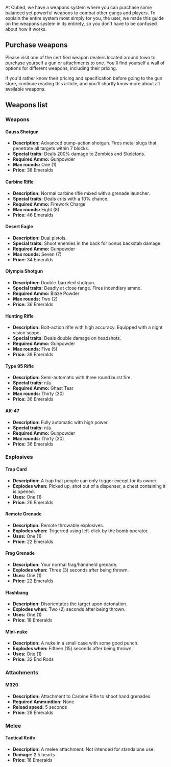 At Cubed, we have a weapons system where you can purchase some balanced yet powerful weapons to combat other gangs and players. To explain the entire system most simply for you, the user, we made this guide on the weapons system in its entirety, so you don't have to be confused about how it works.
## Purchase weapons
Please visit one of the certified weapon dealers located around town to purchase yourself a gun or attachments to one. You'll find yourself a wall of options for different weapons, including their pricing.

If you'd rather know their pricing and specification before going to the gun store, continue reading this article, and you'll shortly know more about all available weapons.
## Weapons list
### Weapons
#### Gauss Shotgun
- **Description:** Advanced pump-action shotgun. Fires metal slugs that penetrate all targets within 7 blocks.
- **Special traits:** Deals 200% damage to Zombies and Skeletons.
- **Required Ammo:** Gunpowder
- **Max rounds:** One (1)
- **Price:** 38 Emeralds
#### Carbine Rifle
- **Description:** Normal carbine rifle mixed with a grenade launcher.
- **Special traits:** Deals crits with a 10% chance.
- **Required Ammo:** Firework Charge
- **Max rounds:** Eight (8)
- **Price:** 46 Emeralds
#### Desert Eagle
- **Description:** Dual pistols.
- **Special traits:** Shoot enemies in the back for bonus backstab damage.
- **Required Ammo:** Gunpowder
- **Max rounds:** Seven (7)
- **Price:** 34 Emeralds
#### Olympia Shotgun
- **Description:** Double-barreled shotgun.
- **Special traits:** Deadly at close range. Fires incendiary ammo.
- **Required Ammo:** Blaze Powder
- **Max rounds:** Two (2)
- **Price:** 36 Emeralds
#### Hunting Rifle
- **Description:** Bolt-action rifle with high accuracy. Equipped with a night vision scope.
- **Special traits:** Deals double damage on headshots.
- **Required Ammo:** Gunpowder
- **Max rounds:** Five (5)
- **Price:** 38 Emeralds
#### Type 95 Rifle
- **Description:** Semi-automatic with three round burst fire.
- **Special traits:** n/a
- **Required Ammo:** Ghast Tear
- **Max rounds:** Thirty (30)
- **Price:** 36 Emeralds
#### AK-47
- **Description:** Fully automatic with high power.
- **Special traits:** n/a
- **Required Ammo:** Gunpowder
- **Max rounds:**  Thirty (30)
- **Price:** 36 Emeralds
### Explosives
#### Trap Card
- **Description:** A trap that people can only trigger except for its owner.
- **Explodes when:** Picked up, shot out of a dispenser, a chest containing it is opened.
- **Uses:** One (1)
- **Price:** 26 Emeralds
#### Remote Grenade
- **Description:** Remote throwable explosives.
- **Explodes when:** Trigerred using left-click by the bomb operator.
- **Uses:** One (1)
- **Price:** 22 Emeralds
#### Frag Grenade
- **Description:** Your normal frag/handheld grenade.
- **Explodes when:** Three (3) seconds after being thrown.
- **Uses:** One (1)
- **Price:** 22 Emeralds
#### Flashbang
- **Description:** Disorientates the target upon detonation.
- **Explodes when:** Two (2) seconds after being thrown.
- **Uses:** One (1)
- **Price:** 18 Emeralds
#### Mini-nuke
- **Description:** A nuke in a small case with some good punch.
- **Explodes when:** Fifteen (15) seconds after being thrown.
- **Uses:** One (1)
- **Price:** 32 End Rods
### Attachments
#### M320
- **Description:** Attachment to Carbine Rifle to shoot hand grenades.
- **Required Ammunition:** None
- **Reload speed:** 5 seconds
- **Price:** 28 Emeralds
### Melee
#### Tactical Knife
- **Description:** A melee attachment. Not intended for standalone use.
- **Damage:** 2.5 hearts
- **Price:** 16 Emeralds